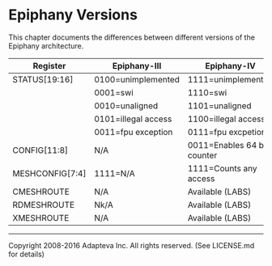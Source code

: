 # Epiphany Versions

This chapter documents the differences between different versions of the Epiphany architecture.

|   Register          | Epiphany-III         |  Epiphany-IV                   |
|---------------------|----------------------|--------------------------------|
|   STATUS[19:16]     | 0100=unimplemented   |  1111=unimplemented            |
|                     | 0001=swi             |  1110=swi                      |
|                     | 0010=unaligned       |  1101=unaligned                |
|                     | 0101=illegal access  |  1100=illegal access           |
|                     | 0011=fpu exception   |  0111=fpu excpetion            |
|   CONFIG[11:8]      | N/A                  |  0011=Enables 64 bit counter   |
|   MESHCONFIG[7:4]   | 1111=N/A             |  1111=Counts any access        |
|   CMESHROUTE        | N/A                  |  Available (LABS)              |
|   RDMESHROUTE       | Nk/A                 |  Available (LABS)              |
|   XMESHROUTE        | N/A                  |  Available (LABS)              |

----
Copyright 2008-2016 Adapteva Inc. All rights reserved.
(See LICENSE.md for details)

